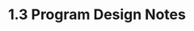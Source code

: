 ---
toc: true
layout: post
description: Here are some notes that I took from the College Board videos about program design.
categories: [markdown, week5hacks]
title: 1.3 Program Design Notes
image: /images/college-board-logo.png
comments: true
---